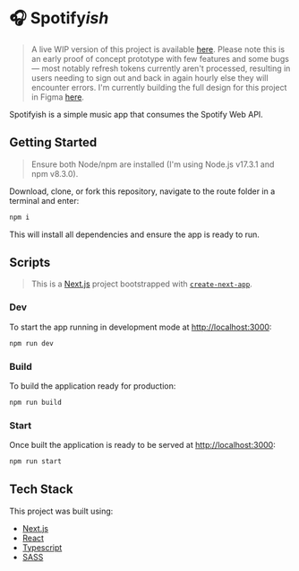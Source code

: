 # 🎧 Spotify*ish*

> A live WIP version of this project is available [here](https://spotifyish.vercel.app/). Please note this is an early proof of concept prototype with few features and some bugs — most notably refresh tokens currently aren't processed, resulting in users needing to sign out and back in again hourly else they will encounter errors. I'm currently building the full design for this project in Figma [here](https://www.figma.com/file/ue8HWGgcciFw6fqfhmEg08/Spotifyish).

Spotifyish is a simple music app that consumes the Spotify Web API.

## Getting Started

> Ensure both Node/npm are installed (I'm using Node.js v17.3.1 and npm v8.3.0).

Download, clone, or fork this repository, navigate to the route folder in a terminal and enter:

```bash
npm i
```

This will install all dependencies and ensure the app is ready to run.

## Scripts

> This is a [Next.js](https://nextjs.org/) project bootstrapped with [`create-next-app`](https://github.com/vercel/next.js/tree/canary/packages/create-next-app).

### Dev

To start the app running in development mode at [http://localhost:3000](http://localhost:3000):

```bash
npm run dev
```

### Build

To build the application ready for production:

```bash
npm run build
```

### Start

Once built the application is ready to be served at [http://localhost:3000](http://localhost:3000):

```bash
npm run start
```

## Tech Stack

This project was built using:

- [Next.js](https://nextjs.org/)
- [React](https://reactjs.org/)
- [Typescript](https://www.typescriptlang.org/)
- [SASS](https://sass-lang.com/)